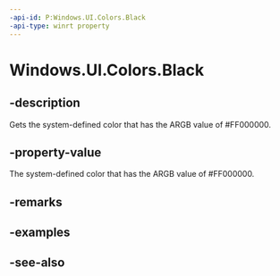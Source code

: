 ```yaml
---
-api-id: P:Windows.UI.Colors.Black
-api-type: winrt property
---
```


<!-- Property syntax
public Windows.UI.Color Black { get; }
-->

# Windows.UI.Colors.Black

## -description

Gets the system-defined color that has the ARGB value of #FF000000.



## -property-value

The system-defined color that has the ARGB value of #FF000000.

## -remarks

## -examples

## -see-also
